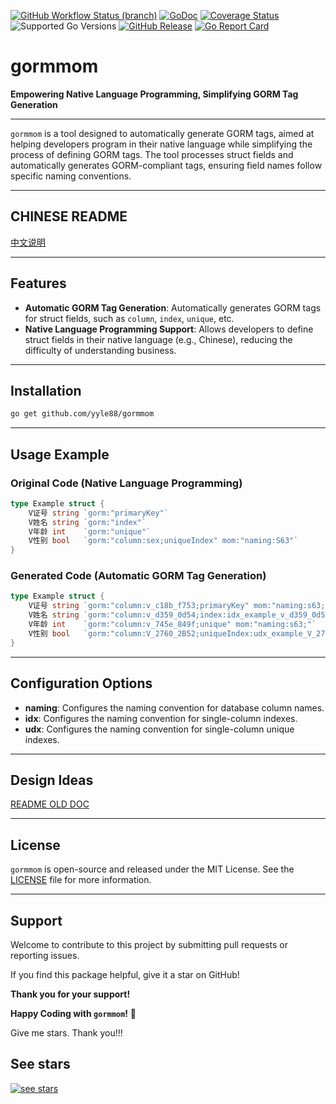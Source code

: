 [![GitHub Workflow Status (branch)](https://img.shields.io/github/actions/workflow/status/yyle88/gormmom/release.yml?branch=main&label=BUILD)](https://github.com/yyle88/gormmom/actions/workflows/release.yml?query=branch%3Amain)
[![GoDoc](https://pkg.go.dev/badge/github.com/yyle88/gormmom)](https://pkg.go.dev/github.com/yyle88/gormmom)
[![Coverage Status](https://img.shields.io/coveralls/github/yyle88/gormmom/master.svg)](https://coveralls.io/github/yyle88/gormmom?branch=main)
![Supported Go Versions](https://img.shields.io/badge/Go-1.22%2C%201.23-lightgrey.svg)
[![GitHub Release](https://img.shields.io/github/release/yyle88/gormmom.svg)](https://github.com/yyle88/gormmom/releases)
[![Go Report Card](https://goreportcard.com/badge/github.com/yyle88/gormmom)](https://goreportcard.com/report/github.com/yyle88/gormmom)

# gormmom

**Empowering Native Language Programming, Simplifying GORM Tag Generation**

---

`gormmom` is a tool designed to automatically generate GORM tags, aimed at helping developers program in their native language while simplifying the process of defining GORM tags. The tool processes struct fields and automatically generates GORM-compliant tags, ensuring field names follow specific naming conventions.

---

## CHINESE README

[中文说明](README.zh.md)

---

## Features

- **Automatic GORM Tag Generation**: Automatically generates GORM tags for struct fields, such as `column`, `index`, `unique`, etc.
- **Native Language Programming Support**: Allows developers to define struct fields in their native language (e.g., Chinese), reducing the difficulty of understanding business.

---

## Installation

```bash
go get github.com/yyle88/gormmom
```

---

## Usage Example

### Original Code (Native Language Programming)
```go
type Example struct {
    V证号 string `gorm:"primaryKey"`
    V姓名 string `gorm:"index"`
    V年龄 int    `gorm:"unique"`
    V性别 bool   `gorm:"column:sex;uniqueIndex" mom:"naming:S63"`
}
```

### Generated Code (Automatic GORM Tag Generation)
```go
type Example struct {
    V证号 string `gorm:"column:v_c18b_f753;primaryKey" mom:"naming:s63;"`
    V姓名 string `gorm:"column:v_d359_0d54;index:idx_example_v_d359_0d54" mom:"naming:s63;idx:cnm;"`
    V年龄 int    `gorm:"column:v_745e_849f;unique" mom:"naming:s63;"`
    V性别 bool   `gorm:"column:V_2760_2B52;uniqueIndex:udx_example_V_2760_2B52" mom:"naming:S63;udx:cnm;"`
}
```

---

## Configuration Options

- **naming**: Configures the naming convention for database column names.
- **idx**: Configures the naming convention for single-column indexes.
- **udx**: Configures the naming convention for single-column unique indexes.

---

## Design Ideas

[README OLD DOC](internal/docs/README_OLD_DOC.en.md)

---

## License

`gormmom` is open-source and released under the MIT License. See the [LICENSE](LICENSE) file for more information.

---

## Support

Welcome to contribute to this project by submitting pull requests or reporting issues.

If you find this package helpful, give it a star on GitHub!

**Thank you for your support!**

**Happy Coding with `gormmom`!** 🎉

Give me stars. Thank you!!!

## See stars
[![see stars](https://starchart.cc/yyle88/gormmom.svg?variant=adaptive)](https://starchart.cc/yyle88/gormmom)
